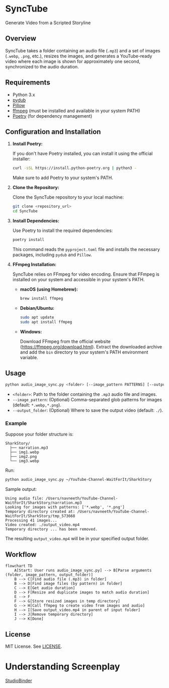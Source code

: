 # SyncTube

Generate Video from a Scripted Storyline

## Overview

SyncTube takes a folder containing an audio file (`.mp3`) and a set of images (`.webp`, `.png`, etc.), resizes the images, and generates a YouTube-ready video where each image is shown for approximately one second, synchronized to the audio duration.

## Requirements

- Python 3.x
- [pydub](https://github.com/jiaaro/pydub)
- [Pillow](https://python-pillow.org/)
- [ffmpeg](https://ffmpeg.org/) (must be installed and available in your system PATH)
- [Poetry](https://python-poetry.org/) (for dependency management)

## Configuration and Installation

1.  **Install Poetry:**

    If you don't have Poetry installed, you can install it using the official installer:

    ```bash
    curl -sSL https://install.python-poetry.org | python3 -
    ```

    Make sure to add Poetry to your system's PATH.

2.  **Clone the Repository:**

    Clone the SyncTube repository to your local machine:

    ```bash
    git clone <repository_url>
    cd SyncTube
    ```

3.  **Install Dependencies:**

    Use Poetry to install the required dependencies:

    ```bash
    poetry install
    ```

    This command reads the `pyproject.toml` file and installs the necessary packages, including `pydub` and `Pillow`.

4.  **FFmpeg Installation:**

    SyncTube relies on FFmpeg for video encoding. Ensure that FFmpeg is installed on your system and accessible in your system's PATH.

    -   **macOS (using Homebrew):**

        ```bash
        brew install ffmpeg
        ```

    -   **Debian/Ubuntu:**

        ```bash
        sudo apt update
        sudo apt install ffmpeg
        ```

    -   **Windows:**

        Download FFmpeg from the official website (<https://ffmpeg.org/download.html>).  Extract the downloaded archive and add the `bin` directory to your system's PATH environment variable.

## Usage

```sh
python audio_image_sync.py <folder> [--image_pattern PATTERNS] [--output_folder OUTPUT]
```

- `<folder>`: Path to the folder containing the `.mp3` audio file and images.
- `--image_pattern`: (Optional) Comma-separated glob patterns for images (default: `*.webp,*.png`).
- `--output_folder`: (Optional) Where to save the output video (default: `./`).

### Example

Suppose your folder structure is:

```
SharkStory/
  ├── narration.mp3
  ├── img1.webp
  ├── img2.png
  └── img3.webp
```

Run:

```sh
python audio_image_sync.py ~/YouTube-Channel-WaitForIt/SharkStory
```

Sample output:

```
Using audio file: /Users/navneeth/YouTube-Channel-WaitForIt/SharkStory/narration.mp3
Looking for images with patterns: ['*.webp', '*.png']
Temporary directory created at: /Users/navneeth/YouTube-Channel-WaitForIt/SharkStory/tmp_573668
Processing 41 images...
Video created: ./output_video.mp4
Temporary directory ... has been removed.
```

The resulting `output_video.mp4` will be in your specified output folder.

## Workflow

```mermaid
flowchart TD
    A[Start: User runs audio_image_sync.py] --> B[Parse arguments (folder, image_pattern, output_folder)]
    B --> C[Find audio file (.mp3) in folder]
    B --> D[Find image files (by pattern) in folder]
    C --> E[Get audio duration]
    D --> F[Resize and duplicate images to match audio duration]
    E --> F
    F --> G[Store resized images in temp directory]
    G --> H[Call ffmpeg to create video from images and audio]
    H --> I[Save output_video.mp4 in parent of input folder]
    I --> J[Remove temporary directory]
    J --> K[Done]
```

## License

MIT License. See [LICENSE](LICENSE).

# Understanding Screenplay

[StudioBinder](https://www.studiobinder.com/blog/animation-scripts/)